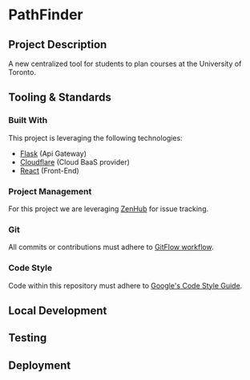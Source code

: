 # PathFinder

## Project Description
A new centralized tool for students to plan courses at the University of Toronto.

## Tooling & Standards
### Built With
This project is leveraging the following technologies:
* [Flask](https://flask.palletsprojects.com/en/2.0.x/#) (Api Gateway)
* [Cloudflare](https://workers.cloudflare.com/) (Cloud BaaS provider)
* [React](https://reactjs.org/) (Front-End)

### Project Management
For this project we are leveraging [ZenHub](https://www.zenhub.com/) for issue tracking.

### Git
All commits or contributions must adhere to [GitFlow workflow](https://www.atlassian.com/git/tutorials/comparing-workflows/gitflow-workflow).

### Code Style
Code within this repository must adhere to [Google's Code Style Guide](https://google.github.io/styleguide/).

## Local Development

## Testing

## Deployment


